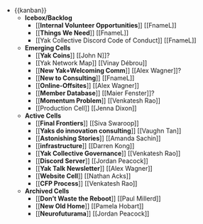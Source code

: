 - {{kanban}}
    - **Icebox/Backlog**
        - [[**Internal Volunteer Opportunities**]] [[FnameL]]
        - [[**Things We Need**]] [[FnameL]]
        - [[Yak Collective Discord Code of Conduct]] [[FnameL]]
    - **Emerging Cells**
        - [[**Yak Coins**]]
[[John N]]?
        - [[Yak Network Map]] 
[[Vinay Débrou]]
        - [[**New Yak+Welcoming Comm**]] 
[[Alex Wagner]]?
        - [[**New to Consulting**]]
[[FnameL]]
        - [[**Online-Offsites**]] 
[[Alex Wagner]]
        - [[**Member Database**]] 
[[Maier Fenster]]?
        - [[**Momentum Problem**]] 
[[Venkatesh Rao]]
        - [[Production Cell]] 
[[Jenna Dixon]]
    - **Active Cells**
        - [[**Final Frontiers**]]
[[Siva Swaroop]]
        - [[**Yaks do innovation consulting**]]
[[Vaughn Tan]]
        - [[**Astonishing Stories**]]
[[Amanda Sachin]]
        - [[**infrastructure**]] [[Darren Kong]]
        - [[**Yak Collective Governance**]] [[Venkatesh Rao]]
        - [[**Discord Server**]] [[Jordan Peacock]] 
        - [[**Yak Talk Newsletter**]] [[Alex Wagner]]
        - [[**Website Cell**]] [[Nathan Acks]]
        - [[**CFP Process**]] [[Venkatesh Rao]]
    - **Archived Cells**
        - [[**Don’t Waste the Reboot**]] 
[[Paul Millerd]]
        - [[**New Old Home**]] 
[[Pamela Hobart]]
        - [[**Neurofuturama**]] 
[[Jordan Peacock]]
